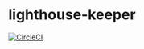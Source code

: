 # lighthouse-keeper

[![CircleCI](https://circleci.com/gh/ItinerisLtd/lighthouse-keeper.svg?style=svg)](https://circleci.com/gh/ItinerisLtd/lighthouse-keeper)
